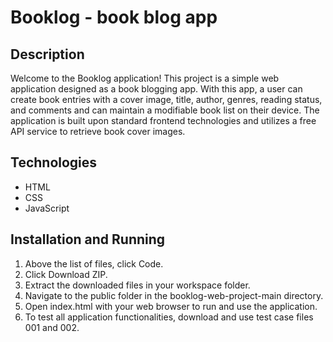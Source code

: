 # Booklog - book blog app

## Description
Welcome to the Booklog application! This project is a simple web application designed as a book blogging app.
With this app, a user can create book entries with a cover image, title, author, genres, reading status, and comments and can maintain a modifiable book list on their device.
The application is built upon standard frontend technologies and utilizes a free API service to retrieve book cover images.

## Technologies
+ HTML
+ CSS
+ JavaScript

## Installation and Running
1. Above the list of files, click Code. 
2. Click Download ZIP.
3. Extract the downloaded files in your workspace folder.
4. Navigate to the public folder in the booklog-web-project-main directory. 
5. Open index.html with your web browser to run and use the application.
6. To test all application functionalities, download and use test case files 001 and 002.
